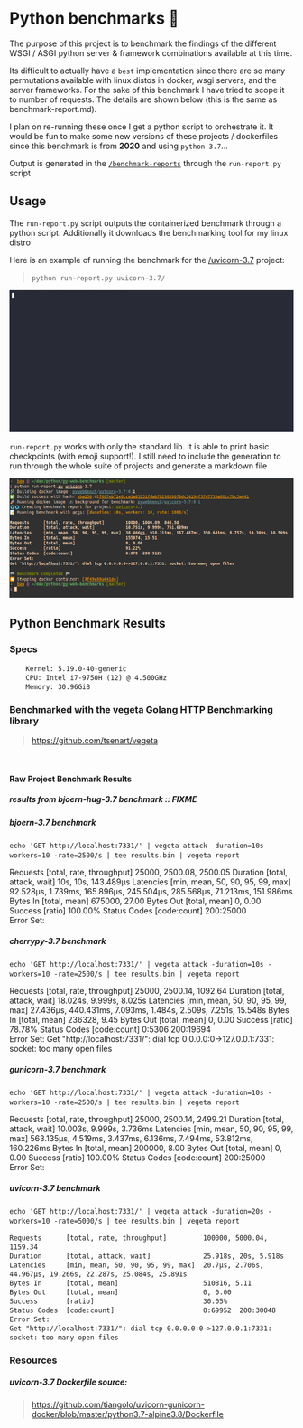 # Python benchmarks 🐍

The purpose of this project is to benchmark the findings of the different WSGI / ASGI python server & framework combinations available at this time.

Its difficult to actually have a `best` implementation since there are so many permutations available with linux distos in docker, wsgi servers, and the server frameworks. For the sake of this benchmark I have tried to scope it to number of requests. The details are shown below (this is the same as benchmark-report.md).

I plan on re-running these once I get a python script to orchestrate it. It would be fun to make some new versions of these projects / dockerfiles since this benchmark is from __2020__ and using `python 3.7`...

Output is generated in the [`/benchmark-reports`](/benchmark-reports) through the `run-report.py` script

## Usage

The `run-report.py` script outputs the containerized benchmark through a python script. Additionally it downloads the benchmarking tool for my linux distro

Here is an example of running the benchmark for the [/uvicorn-3.7](/uvicorn-3.7) project:
> `python run-report.py uvicorn-3.7/`

![Demo](assets/report-demo.gif)

`run-report.py` works with only the standard lib. It is able to print basic checkpoints (with emoji support!). I still need to include the generation to run through the whole suite of projects and generate a markdown file

![Script](assets/report-script-output.png)

## Python Benchmark Results

### Specs

		Kernel: 5.19.0-40-generic
		CPU: Intel i7-9750H (12) @ 4.500GHz
		Memory: 30.96GiB

### Benchmarked with the vegeta Golang HTTP Benchmarking library<br/>
> https://github.com/tsenart/vegeta

<br>

#### Raw Project Benchmark Results

##### results from bjoern-hug-3.7 benchmark :: FIXME

##### bjoern-3.7 benchmark

`echo 'GET http://localhost:7331/' | vegeta attack -duration=10s -workers=10 -rate=2500/s | tee results.bin | vegeta report`

Requests      [total, rate, throughput]         25000, 2500.08, 2500.05
Duration      [total, attack, wait]             10s, 10s, 143.489µs
Latencies     [min, mean, 50, 90, 95, 99, max]  92.528µs, 1.739ms, 165.896µs, 245.504µs, 285.568µs, 71.213ms, 151.986ms
Bytes In      [total, mean]                     675000, 27.00
Bytes Out     [total, mean]                     0, 0.00
Success       [ratio]                           100.00%
Status Codes  [code:count]                      200:25000  
Error Set:

##### cherrypy-3.7 benchmark

`echo 'GET http://localhost:7331/' | vegeta attack -duration=10s -workers=10 -rate=2500/s | tee results.bin | vegeta report`

Requests      [total, rate, throughput]         25000, 2500.14, 1092.64
Duration      [total, attack, wait]             18.024s, 9.999s, 8.025s
Latencies     [min, mean, 50, 90, 95, 99, max]  27.436µs, 440.431ms, 7.093ms, 1.484s, 2.509s, 7.251s, 15.548s
Bytes In      [total, mean]                     236328, 9.45
Bytes Out     [total, mean]                     0, 0.00
Success       [ratio]                           78.78%
Status Codes  [code:count]                      0:5306  200:19694  
Error Set:
Get "http://localhost:7331/": dial tcp 0.0.0.0:0->127.0.0.1:7331: socket: too many open files

##### gunicorn-3.7 benchmark

`echo 'GET http://localhost:7331/' | vegeta attack -duration=10s -workers=10 -rate=2500/s | tee results.bin | vegeta report`

Requests      [total, rate, throughput]         25000, 2500.14, 2499.21
Duration      [total, attack, wait]             10.003s, 9.999s, 3.736ms
Latencies     [min, mean, 50, 90, 95, 99, max]  563.135µs, 4.519ms, 3.437ms, 6.136ms, 7.494ms, 53.812ms, 160.226ms
Bytes In      [total, mean]                     200000, 8.00
Bytes Out     [total, mean]                     0, 0.00
Success       [ratio]                           100.00%
Status Codes  [code:count]                      200:25000  
Error Set:

##### uvicorn-3.7 benchmark

`echo 'GET http://localhost:7331/' | vegeta attack -duration=20s -workers=10 -rate=5000/s | tee results.bin | vegeta report`

	Requests      [total, rate, throughput]         100000, 5000.04, 1159.34
	Duration      [total, attack, wait]             25.918s, 20s, 5.918s
	Latencies     [min, mean, 50, 90, 95, 99, max]  20.7µs, 2.706s, 44.967µs, 19.266s, 22.287s, 25.084s, 25.891s
	Bytes In      [total, mean]                     510816, 5.11
	Bytes Out     [total, mean]                     0, 0.00
	Success       [ratio]                           30.05%
	Status Codes  [code:count]                      0:69952  200:30048  
	Error Set:
	Get "http://localhost:7331/": dial tcp 0.0.0.0:0->127.0.0.1:7331: socket: too many open files
	

### Resources

##### uvicorn-3.7 Dockerfile source:<br/>
> https://github.com/tiangolo/uvicorn-gunicorn-docker/blob/master/python3.7-alpine3.8/Dockerfile
